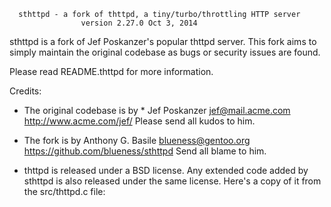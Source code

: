 
      sthttpd - a fork of thttpd, a tiny/turbo/throttling HTTP server
                    version 2.27.0 Oct 3, 2014

sthttpd is a fork of Jef Poskanzer's popular thttpd server.  This fork aims to simply maintain the original codebase as bugs or security issues are found.

Please read README.thttpd for more information.

Credits:

* The original codebase is by * Jef Poskanzer <jef@mail.acme.com>  http://www.acme.com/jef/ Please send all kudos to him.

* The fork is by Anthony G. Basile <blueness@gentoo.org> https://github.com/blueness/sthttpd Send all blame to him.

* thttpd is released under a BSD license.  Any extended code added by sthttpd is also released under the same license.  Here's a copy of it from the src/thttpd.c file:


